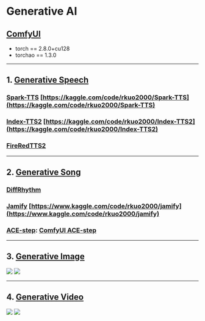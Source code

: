 # Generative AI

## [ComfyUI](https://github.com/comfyanonymous/ComfyUI)
* torch   == 2.8.0+cu128
* torchao == 1.3.0

---
## 1. [Generative Speech](https://rkuo2000.github.io/AI-course/lecture/2025/09/09/Generative-Speech.html)

### [Spark-TTS](https://github.com/SparkAudio/Spark-TTS) [https://kaggle.com/code/rkuo2000/Spark-TTS](https://kaggle.com/code/rkuo2000/Spark-TTS)<br>

### [Index-TTS2](https://github.com/index-tts/index-tts) [https://kaggle.com/code/rkuo2000/Index-TTS2](https://kaggle.com/code/rkuo2000/Index-TTS2)<br>

### [FireRedTTS2](https://github.com/FireRedTeam/FireRedTTS2)

---
## 2. [Generative Song](https://rkuo2000.github.io/AI-course/lecture/2025/09/10/Generative-Song.html)

### [DiffRhythm](https://github.com/ASLP-lab/DiffRhythm)

### [Jamify](https://github.com/declare-lab/jamify) [https://www.kaggle.com/code/rkuo2000/jamify](https://www.kaggle.com/code/rkuo2000/jamify)

### [ACE-step](https://github.com/ace-step/ACE-Step): [ComfyUI ACE-step](https://github.com/billwuhao/ComfyUI_ACE-Step)

---
## 3. [Generative Image](https://rkuo2000.github.io/AI-course/lecture/2025/09/11/Generative-Image.html)

[![](https://markdown-videos-api.jorgenkh.no/youtube/awl4vLMbUP4)](https://youtu.be/awl4vLMbUP4) [![](https://markdown-videos-api.jorgenkh.no/youtube/93fYXstDrjc)](https://youtu.be/93fYXstDrjc)

---
## 4. [Generative Video](https://rkuo2000.github.io/AI-course/lecture/2025/09/12/Generative-Video.html)

[![](https://markdown-videos-api.jorgenkh.no/youtube/5XgvjKV1iEw)](https://youtu.be/5XgvjKV1iEw) [![](https://markdown-videos-api.jorgenkh.no/youtube/PL_izvWJVLU)](https://youtu.be/PL_izvWJVLU)
